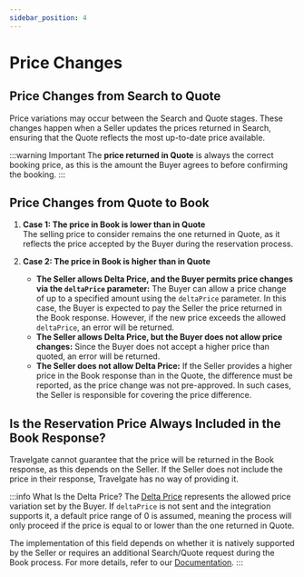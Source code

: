 ```yaml
---
sidebar_position: 4
---
```


# Price Changes

## Price Changes from Search to Quote
Price variations may occur between the Search and Quote stages. These changes happen when a Seller updates the prices returned in Search, ensuring that the Quote reflects the most up-to-date price available.

:::warning Important
The **price returned in Quote** is always the correct booking price, as this is the amount the Buyer agrees to before confirming the booking.
:::

## Price Changes from Quote to Book
1. **Case 1: The price in Book is lower than in Quote**  
   The selling price to consider remains the one returned in Quote, as it reflects the price accepted by the Buyer during the reservation process.

2. **Case 2: The price in Book is higher than in Quote**  
   - **The Seller allows Delta Price, and the Buyer permits price changes via the `deltaPrice` parameter:** The Buyer can allow a price change of up to a specified amount using the `deltaPrice` parameter. In this case, the Buyer is expected to pay the Seller the price returned in the Book response. However, if the new price exceeds the allowed `deltaPrice`, an error will be returned.
   - **The Seller allows Delta Price, but the Buyer does not allow price changes:** Since the Buyer does not accept a higher price than quoted, an error will be returned.
   - **The Seller does not allow Delta Price:** If the Seller provides a higher price in the Book response than in the Quote, the difference must be reported, as the price change was not pre-approved. In such cases, the Seller is responsible for covering the price difference.

## Is the Reservation Price Always Included in the Book Response?
Travelgate cannot guarantee that the price will be returned in the Book response, as this depends on the Seller. If the Seller does not include the price in their response, Travelgate has no way of providing it.

:::info What Is the Delta Price?
The [Delta Price](/docs/apis/for-buyers/hotel-x-pull-buyers-api/booking-flow/book) represents the allowed price variation set by the Buyer. If `deltaPrice` is not sent and the integration supports it, a default price range of 0 is assumed, meaning the process will only proceed if the price is equal to or lower than the one returned in Quote.

The implementation of this field depends on whether it is natively supported by the Seller or requires an additional Search/Quote request during the Book process. For more details, refer to our [Documentation](/docs/apis/for-buyers/hotel-x-pull-buyers-api/booking-flow/book).
:::
